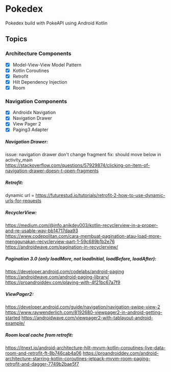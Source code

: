 # Pokedex
 Pokedex build with PokeAPI using Android Kotlin

## Topics
### Architecture Components
- [x] Model-View-View Model Pattern
- [x] Kotlin Coroutines
- [x] Retrofit
- [x] Hilt Dependency Injection
- [x] Room

### Navigation Components
- [x] Androidx Navigation
- [x] Navigation Drawer
- [x] View Pager 2
- [x] Paging3 Adapter

##### Navigation Drawer:
issue: navigation drawer don't change fragment
fix: should move <NavigationView> below <include> in activity_main  
https://stackoverflow.com/questions/57929874/clicking-on-item-of-navigation-drawer-doesn-t-open-fragments  

##### Retrofit:
dynamic url = https://futurestud.io/tutorials/retrofit-2-how-to-use-dynamic-urls-for-requests  

##### RecyclerView:
https://medium.com/@info.anikdey003/kotlin-recyclerview-in-a-proper-and-re-usable-way-bb14717daa93  
https://www.codepolitan.com/cara-membuat-pagination-atau-load-more-menggunakan-recyclerview-part-1-59c689b1b2e76  
https://androidwave.com/pagination-in-recyclerview/  

##### Pagination 3.0 (only loadMore, not loadInitial, loadBefore, loadAfter):  
https://developer.android.com/codelabs/android-paging
https://androidwave.com/android-paging-library/
https://proandroiddev.com/playing-with-4f21bc67a7f9

##### ViewPager2:
https://developer.android.com/guide/navigation/navigation-swipe-view-2
https://www.raywenderlich.com/8192680-viewpager2-in-android-getting-started
https://androidwave.com/viewpager2-with-tablayout-android-example/

##### Room local cache from retrofit:
https://itnext.io/android-architecture-hilt-mvvm-kotlin-coroutines-live-data-room-and-retrofit-ft-8b746cab4a06
https://proandroiddev.com/android-architecture-starring-kotlin-coroutines-jetpack-mvvm-room-paging-retrofit-and-dagger-7749b2bae5f7